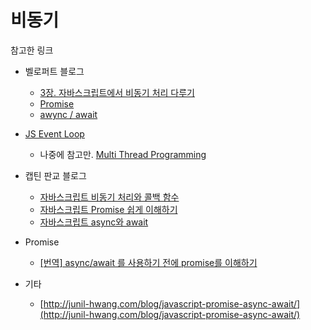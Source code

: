 # 비동기

참고한 링크

- 벨로퍼트 블로그
	- [3장. 자바스크립트에서 비동기 처리 다루기](https://learnjs.vlpt.us/async/)
	- [Promise](https://learnjs.vlpt.us/async/01-promise.html)
	- [awync / await](https://learnjs.vlpt.us/async/02-async-await.html)

- [JS Event Loop](https://velog.io/@yejinh/Event-Loop-d4k4llote8)
	- 나중에 참고만. [Multi Thread Programming](https://lazymankook.tistory.com/32)


- 캡틴 판교 블로그
	- [자바스크립트 비동기 처리와 콜백 함수](https://joshua1988.github.io/web-development/javascript/javascript-asynchronous-operation/)
	- [자바스크립트 Promise 쉽게 이해하기](https://joshua1988.github.io/web-development/javascript/promise-for-beginners/)
	- [자바스크립트 async와 await](https://joshua1988.github.io/web-development/javascript/js-async-await/)


- Promise
	- [[번역] async/await 를 사용하기 전에 promise를 이해하기](https://kiwanjung.medium.com/%EB%B2%88%EC%97%AD-async-await-%EB%A5%BC-%EC%82%AC%EC%9A%A9%ED%95%98%EA%B8%B0-%EC%A0%84%EC%97%90-promise%EB%A5%BC-%EC%9D%B4%ED%95%B4%ED%95%98%EA%B8%B0-955dbac2c4a4)

- 기타
	 - [http://junil-hwang.com/blog/javascript-promise-async-await/](http://junil-hwang.com/blog/javascript-promise-async-await/)